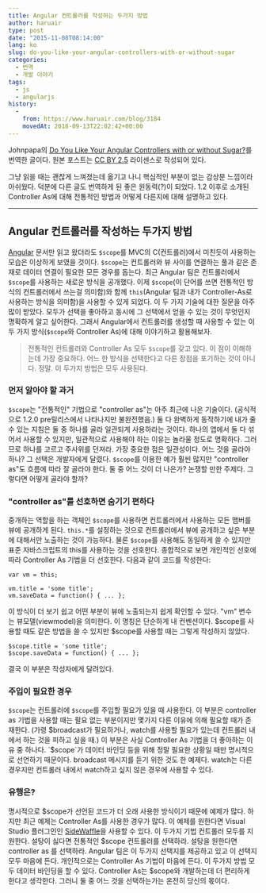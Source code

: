 ```yaml
---
title: Angular 컨트롤러를 작성하는 두가지 방법
author: haruair
type: post
date: "2015-11-08T08:14:00"
lang: ko
slug: do-you-like-your-angular-controllers-with-or-without-sugar
categories:
  - 번역
  - 개발 이야기
tags:
  - js
  - angularjs
history:
  -
    from: https://www.haruair.com/blog/3184
    movedAt: 2018-09-13T22:02:42+00:00
---
```


Johnpapa의 [Do You Like Your Angular Controllers with or without Sugar?](http://www.johnpapa.net/do-you-like-your-angular-controllers-with-or-without-sugar/)를 번역한 글이다. 원본 포스트는 [CC BY 2.5](http://creativecommons.org/licenses/by/2.5/) 라이센스로 작성되어 있다.

그냥 읽을 때는 괜찮게 느껴졌는데 옮기고 나니 핵심적인 부분이 없는 감상문 느낌이라 아쉬웠다. 덕분에 다른 글도 번역하게 된 좋은 원동력(?)이 되었다. 1.2 이후로 소개된 Controller As에 대해 전통적인 방법과 어떻게 다른지에 대해 설명하고 있다. 

----
## Angular 컨트롤러를 작성하는 두가지 방법
[Angular](http://angularjs.org) 문서만 읽고 왔더라도 `$scope`를 MVC의 C(컨트롤러)에서 미친듯이 사용하는 모습은 이상하게 보였을 것이다. `$scope`는 컨트롤러와 뷰 사이를 연결하는 풀과 같은 존재로 데이터 연결이 필요한 모든 경우를 돕는다. 최근 Angular 팀은 컨트롤러에서 `$scope`를 사용하는 새로운 방식을 공개했다. 이제 `$scope`(이 단어를 쓰면 전통적인 방식의 컨트롤러에서 쓰는걸 의미함)와 함께 `this`(Angular 팀과 내가 Controller-As로 사용하는 방식을 의미함)을 사용할 수 있게 되었다. 이 두 가지 기술에 대한 질문을 아주 많이 받았다. 모두가 선택을 좋아하고 동시에 그 선택에서 얻을 수 있는 것이 무엇인지 명확하게 알고 싶어한다. 그래서 Angular에서 컨트롤러를 생성할 때 사용할 수 있는 이 두 가지 방식(`$scope`와 Controller As)에 대해 이야기하고 활용해보자.

> 전통적인 컨트롤러와 Controller As 모두 `$scope`를 갖고 있다. 이 점이 이해하는데 가장 중요하다. 어느 한 방식을 선택한다고 다른 장점을 포기하는 것이 아니다. 정말. 이 두가지 방법은 모두 사용된다.

### 먼저 알아야 할 과거

`$scope`는 "전통적인" 기법으로 "controller as"는 아주 최근에 나온 기술이다. (공식적으로 1.2.0 pre릴리스에서 나타나지만 불완전했음.) 둘 다 완벽하게 동작하기에 내가 줄 수 있는 지침은 둘 중 하나를 골라 일관되게 사용하라는 것이다. 하나의 앱에서 둘 다 섞어서 사용할 수 있지만, 일관적으로 사용해야 하는 이유는 놀라울 정도로 명확하다. 그러므로 하나를 고르고 주사위를 던져라. 가장 중요한 점은 일관성이다. 어느 것을 골라야 하나? 그 선택은 개발자에게 달렸다. `$scope`를 이용한 예가 훨씬 많지만 "controller as"도 흐름에 따라 잘 골라야 한다. 둘 중 어느 것이 더 나은가? 논쟁할 만한 주제다. 그렇다면 어떻게 골라야 할까?


### "controller as"를 선호하면 숨기기 편하다

중개하는 역할을 하는 객체인 `$scope`를 사용하면 컨트롤러에서 사용하는 모든 맴버를 뷰에 공개하게 된다. `this.*`를 설정하는 것으로 컨트롤러에서 뷰에 공개하고 싶은 부분에 대해서만 노출하는 것이 가능하다. 물론 `$scope`를 사용해도 동일하게 쓸 수 있지만 표준 자바스크립트의 this를 사용하는 것을 선호한다. 종합적으로 보면 개인적인 선호에 따라 Controller As 기법을 더 선호한다. 다음과 같이 코드를 작성한다:

    var vm = this;

    vm.title = 'some title';
    vm.saveData = function() { ... };

이 방식이 더 보기 쉽고 어떤 부분이 뷰에 노출되는지 쉽게 확인할 수 있다. "vm" 변수는 뷰모델(viewmodel)을 의미한다. 이 명칭은 단순하게 내 컨벤션이다. $scope를 사용할 때도 같은 방법을 쓸 수 있지만 $scope를 사용할 때는 그렇게 작성하지 않았다.

    $scope.title = 'some title';
    $scope.saveData = function() { ... };

결국 이 부분은 작성자에게 달려있다.

### 주입이 필요한 경우

`$scope`는 컨트롤러에 `$scope`를 주입할 필요가 있을 때 사용한다. 이 부분은 controller as 기법을 사용할 때는 필요 없는 부분이지만 몇가지 다른 이유에 의해 필요할 때가 존재한다. (가령 $broadcast가 필요하거나, watch를 사용할 필요가 있는데 컨트롤러 내에서 하는 것을 피하고 싶을 때.) 이 부분은 사실 Controller As 기법을 더 좋아하는 이유 중 하나다. `$scope`가 데이터 바인딩 등을 위해 정말 필요한 상황일 때만 명시적으로 선언하기 때문이다. broadcast 메시지를 듣기 위한 것도 한 예제다. watch는 다른 경우지만 컨트롤러 내에서 watch하고 싶지 않은 경우에 사용할 수 있다.

### 유행은?

명시적으로 $scope가 선언된 코드가 더 오래 사용한 방식이기 때문에 예제가 많다. 하지만 최근 예제는 Controller As를 사용한 경우가 많다. 이 예제를 원한다면 Visual Studio 플러그인인 [SideWaffle](http://sidewaffle.com)을 사용할 수 있다. 이 두가지 기법 컨트롤러 모두를 지원한다. 설탕이 싫다면 전통적인 $scope 컨트롤러를 선택하라. 설탕을 원한다면 controller as 를 선택하라. Angular 팀은 이 두가지 선택지를 제공하고 있고 이 선택지 모두 마음에 든다. 개인적으로는 Controller As 기법이 마음에 든다. 이 두가지 방법 모두 데이터 바인딩을 할 수 있다. Controller As는 $scope와 개발하는데 더 편리하게 한다고 생각한다. 그러니 둘 중 어느 것을 선택하는가는 온전히 당신의 몫이다.

